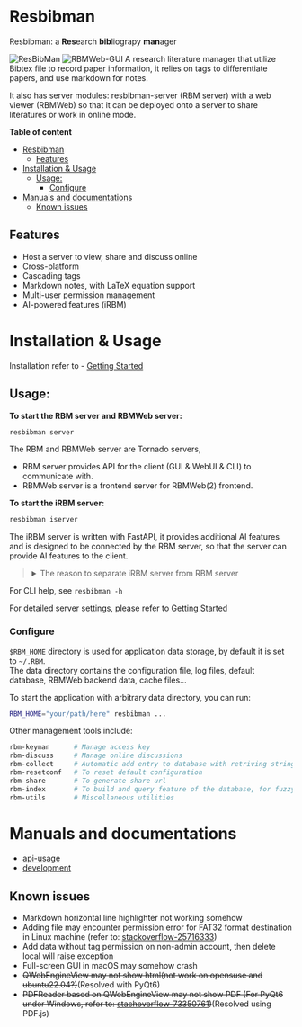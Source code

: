 # Resbibman 
Resbibman: a **Res**earch **bib**liograpy **man**ager

<!--![ResBibMan](./resbibman/docs/imgs/ResBibMan.png)-->
<!--![ResBibMan](./resbibman/docs/imgs/mainWindow.png)-->
![ResBibMan](http://limengxun.com/files/imgs/resbibman.png)
![RBMWeb-GUI](http://limengxun.com/files/imgs/resbibman2.png)
A research literature manager that utilize Bibtex file to record paper information, 
it relies on tags to differentiate papers, and use markdown for notes.

It also has server modules: resbibman-server (RBM server) with a web viewer (RBMWeb) so that it can be deployed onto a server to share literatures or work in online mode.

**Table of content**
<!-- START doctoc generated TOC please keep comment here to allow auto update -->
<!-- DON'T EDIT THIS SECTION, INSTEAD RE-RUN doctoc TO UPDATE -->
- [Resbibman](#resbibman)
  - [Features](#features)
- [Installation \& Usage](#installation--usage)
  - [Usage:](#usage)
    - [Configure](#configure)
- [Manuals and documentations](#manuals-and-documentations)
  - [Known issues](#known-issues)

<!-- END doctoc generated TOC please keep comment here to allow auto update -->


## Features
* Host a server to view, share and discuss online
* Cross-platform
* Cascading tags  
* Markdown notes, with LaTeX equation support
* Multi-user permission management
* AI-powered features (iRBM)
<!-- * Online mode (remote storage) -->

# Installation & Usage
Installation refer to - [Getting Started](resbibman/docs/gettingStarted.md##server-startup)

<!-- ### Docker deployment <span style="color:red">[outdated]</span>
<span style="color:blue">To be revised...</span>   
Instead of manual installation, The the RBMWeb server can be deployed via docker,   

You need to edit `docker-compose.yml` to change port and mount point mapping, then execute the following commands to start:
```bash
# update docker container if it's not been built
docker-compose build
# run
docker-compose up
```
To manage access key (for usage see: `rbm-keyman -h`):
```bash
docker exec resbibman rbm-keyman ...
``` -->

## Usage:
**To start the RBM server and RBMWeb server:**
```bash
resbibman server
```
The RBM and RBMWeb server are Tornado servers,   
- RBM server provides API for the client (GUI & WebUI & CLI) to communicate with.
- RBMWeb server is a frontend server for RBMWeb(2) frontend.

**To start the iRBM server:**
```bash
resbibman iserver
```
The iRBM server is written with FastAPI, it provides additional AI features and is designed to be connected by the RBM server, so that the server can provide AI features to the client.  

> <details> 
> <summary>The reason to separate iRBM server from RBM server</summary>  
> - AI features may require more resources, so that the iserver can be deployed on a more powerful machine. If the user does not need AI features, there is no need to start the iserver and install the heavy AI dependencies.  <br>
> - Allocating resources to the iserver and RBM server separately can be more flexible. For example, the iserver may need more GPU memory, we can launch multiple RBM servers pointing to different `$RBM_HOME`, while sharing the same iserver. <br>
> -  It is also possible that the iserver needs a proxy to access the internet, while the RBM server does not.   
</details>

For CLI help, see `resbibman -h`  

For detailed server settings, please refer to [Getting Started](resbibman/docs/gettingStarted.md)

### Configure
`$RBM_HOME` directory is used for application data storage, by default it is set to `~/.RBM`.  
The data directory contains the configuration file, log files, default database, RBMWeb backend data, cache files...  

To start the application with arbitrary data directory, you can run: 
```bash
RBM_HOME="your/path/here" resbibman ...
```

Other management tools include: 

```bash
rbm-keyman      # Manage access key
rbm-discuss     # Manage online discussions
rbm-collect     # Automatic add entry to database with retriving string
rbm-resetconf   # To reset default configuration
rbm-share       # To generate share url
rbm-index       # To build and query feature of the database, for fuzzy search
rbm-utils       # Miscellaneous utilities
```

# Manuals and documentations
- [api-usage](resbibman/docs/api.md)
- [development](resbibman/docs/devGuide.md)

## Known issues

<!-- * May crash when changing selection (caused by auto saving) -->
* Markdown horizontal line highlighter not working somehow
* Adding file may encounter permission error for FAT32 format destination in Linux machine (refer to: [stackoverflow-25716333](https://stackoverflow.com/questions/25716333/))
* Add data without tag permission on non-admin account, then delete local will raise exception
* Full-screen GUI in macOS may somehow crash
* ~~QWebEngineView may not show html(not work on opensuse and ubuntu22.04?)~~(Resolved with PyQt6)
* ~~PDFReader based on QWebEngineView may not show PDF (For PyQt6 under Windows, refer to: [stachoverflow-73350761](https://stackoverflow.com/questions/73350761/))~~(Resolved using PDF.js)

<!-- ## Credits:
https://github.com/google/material-design-icons   
https://mozilla.github.io/pdf.js/   -->
<!-- https://github.com/MathJax/MathJax   -->
